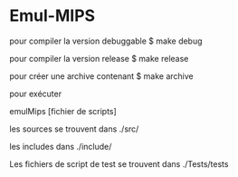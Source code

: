 Emul-MIPS
=========


pour compiler la version debuggable 
$ make debug 

pour compiler la version release 
$ make release

pour créer une archive contenant
$ make archive


pour exécuter

  emulMips [fichier de scripts] 



les sources se trouvent dans
./src/

les includes dans 
./include/ 

Les fichiers de script de test se trouvent dans 
./Tests/tests
